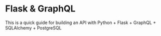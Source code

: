 # Flask & GraphQL

This is a quick guide for building an API with Python + Flask + GraphQL + SQLAlchemy + PostgreSQL
